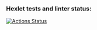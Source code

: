 ### Hexlet tests and linter status:
[![Actions Status](https://github.com/zzpillau/frontend-project-12/actions/workflows/hexlet-check.yml/badge.svg)](https://github.com/zzpillau/frontend-project-12/actions)